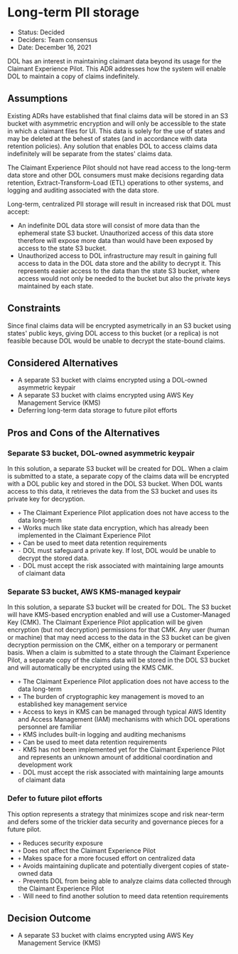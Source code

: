 # Long-term PII storage

- Status: Decided
- Deciders: Team consensus
- Date: December 16, 2021

DOL has an interest in maintaining claimant data beyond its usage for the Claimant Experience Pilot. This ADR addresses how the system will enable DOL to maintain a copy of claims indefinitely.

## Assumptions

Existing ADRs have established that final claims data will be stored in an S3 bucket with asymmetric encryption and will only be accessible to the state in which a claimant files for UI. This data is solely for the use of states and may be deleted at the behest of states (and in accordance with data retention policies). Any solution that enables DOL to access claims data indefinitely will be separate from the states' claims data.

The Claimant Experience Pilot should not have read access to the long-term data store and other DOL consumers must make decisions regarding data retention, Extract-Transform-Load (ETL) operations to other systems, and logging and auditing associated with the data store.

Long-term, centralized PII storage will result in increased risk that DOL must accept:

- An indefinite DOL data store will consist of more data than the ephemeral state S3 bucket. Unauthorized access of this data store therefore will expose more data than would have been exposed by access to the state S3 bucket.
- Unauthorized access to DOL infrastructure may result in gaining full access to data in the DOL data store and the ability to decrypt it. This represents easier access to the data than the state S3 bucket, where access would not only be needed to the bucket but also the private keys maintained by each state.

## Constraints

Since final claims data will be encrypted asymetrically in an S3 bucket using states' public keys, giving DOL access to this bucket (or a replica) is not feasible because DOL would be unable to decrypt the state-bound claims.

## Considered Alternatives

- A separate S3 bucket with claims encrypted using a DOL-owned asymmetric keypair
- A separate S3 bucket with claims encrypted using AWS Key Management Service (KMS)
- Deferring long-term data storage to future pilot efforts

## Pros and Cons of the Alternatives

### Separate S3 bucket, DOL-owned asymmetric keypair

In this solution, a separate S3 bucket will be created for DOL. When a claim is submitted to a state, a separate copy of the claims data will be encrypted with a DOL public key and stored in the DOL S3 bucket. When DOL wants access to this data, it retrieves the data from the S3 bucket and uses its private key for decryption.

- `+` The Claimant Experience Pilot application does not have access to the data long-term
- `+` Works much like state data encryption, which has already been implemented in the Claimant Experience Pilot
- `+` Can be used to meet data retention requirements
- `-` DOL must safeguard a private key. If lost, DOL would be unable to decrypt the stored data.
- `-` DOL must accept the risk associated with maintaining large amounts of claimant data

### Separate S3 bucket, AWS KMS-managed keypair

In this solution, a separate S3 bucket will be created for DOL. The S3 bucket will have KMS-based encryption enabled and will use a Customer-Managed Key (CMK). The Claimant Experience Pilot application will be given encryption (but not decryption) permissions for that CMK. Any user (human or machine) that may need access to the data in the S3 bucket can be given decryption permission on the CMK, either on a temporary or permanent basis. When a claim is submitted to a state through the Claimant Experience Pilot, a separate copy of the claims data will be stored in the DOL S3 bucket and will automatically be encrypted using the KMS CMK.

- `+` The Claimant Experience Pilot application does not have access to the data long-term
- `+` The burden of cryptographic key management is moved to an established key management service
- `+` Access to keys in KMS can be managed through typical AWS Identity and Access Management (IAM) mechanisms with which DOL operations personnel are familiar
- `+` KMS includes built-in logging and auditing mechanisms
- `+` Can be used to meet data retention requirements
- `-` KMS has not been implemented yet for the Claimant Experience Pilot and represents an unknown amount of additional coordination and development work
- `-` DOL must accept the risk associated with maintaining large amounts of claimant data

### Defer to future pilot efforts

This option represents a strategy that minimizes scope and risk near-term and defers some of the trickier data security and governance pieces for a future pilot.

- `+` Reduces security exposure
- `+` Does not affect the Claimant Experience Pilot
- `+` Makes space for a more focused effort on centralized data
- `+` Avoids maintaining duplicate and potentially divergent copies of state-owned data
- `-` Prevents DOL from being able to analyze claims data collected through the Claimant Experience Pilot
- `-` Will need to find another solution to meed data retention requirements

## Decision Outcome

- A separate S3 bucket with claims encrypted using AWS Key Management Service (KMS)
